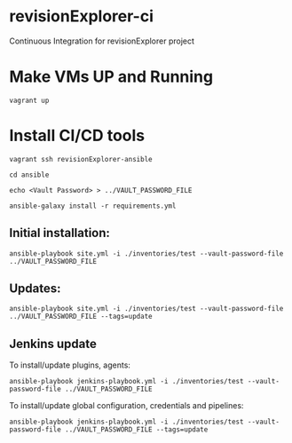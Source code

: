 # revisionExplorer-ci
Continuous Integration for revisionExplorer project


# Make VMs UP and Running
```vagrant up```

# Install CI/CD tools
```vagrant ssh revisionExplorer-ansible```

```cd ansible```

```echo <Vault Password> > ../VAULT_PASSWORD_FILE ```

```ansible-galaxy install -r requirements.yml ```

## Initial installation:

```ansible-playbook site.yml -i ./inventories/test --vault-password-file ../VAULT_PASSWORD_FILE```

## Updates:

```ansible-playbook site.yml -i ./inventories/test --vault-password-file ../VAULT_PASSWORD_FILE --tags=update```

## Jenkins update
To install/update plugins, agents:

```ansible-playbook jenkins-playbook.yml -i ./inventories/test --vault-password-file ../VAULT_PASSWORD_FILE```

To install/update global configuration, credentials and pipelines:

```ansible-playbook jenkins-playbook.yml -i ./inventories/test --vault-password-file ../VAULT_PASSWORD_FILE --tags=update```
